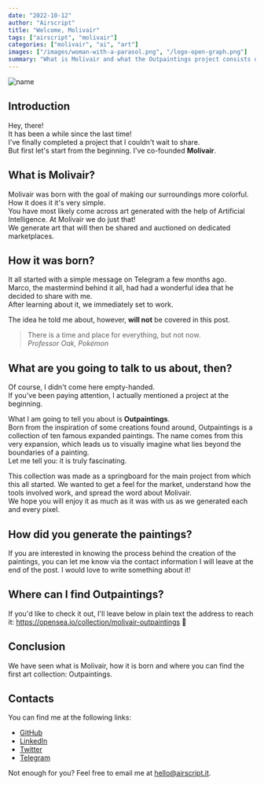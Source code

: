 ```yaml
---
date: "2022-10-12"
author: "Airscript"
title: "Welcome, Molivair"
tags: ["airscript", "molivair"]
categories: ["molivair", "ai", "art"]
images: ["/images/woman-with-a-parasol.png", "/logo-open-graph.png"]
summary: "What is Molivair and what the Outpaintings project consists of."
---
```


![name](/images/woman-with-a-parasol.png#center)

## Introduction
Hey, there!  
It has been a while since the last time!  
I've finally completed a project that I couldn't wait to share.  
But first let's start from the beginning. I've co-founded **Molivair**.  

## What is Molivair?
Molivair was born with the goal of making our surroundings more colorful.  
How it does it it's very simple.  
You have most likely come across art generated with the help of Artificial Intelligence. At Molivair we do just that!  
We generate art that will then be shared and auctioned on dedicated marketplaces.  

## How it was born?
It all started with a simple message on Telegram a few months ago.  
Marco, the mastermind behind it all, had had a wonderful idea that he decided to share with me.  
After learning about it, we immediately set to work.  

The idea he told me about, however, **will not** be covered in this post.  
> There is a time and place for everything, but not now.  
> *Professor Oak, Pokémon*

## What are you going to talk to us about, then?
Of course, I didn't come here empty-handed.  
If you've been paying attention, I actually mentioned a project at the beginning.  

What I am going to tell you about is **Outpaintings**.  
Born from the inspiration of some creations found around, Outpaintings is a collection of ten famous expanded paintings. The name comes from this very expansion, which leads us to visually imagine what lies beyond the boundaries of a painting.  
Let me tell you: it is truly fascinating.

This collection was made as a springboard for the main project from which this all started. We wanted to get a feel for the market, understand how the tools involved work, and spread the word about Molivair.  
We hope you will enjoy it as much as it was with us as we generated each and every pixel.  

## How did you generate the paintings?
If you are interested in knowing the process behind the creation of the paintings, you can let me know via the contact information I will leave at the end of the post. I would love to write something about it!

## Where can I find Outpaintings?
If you'd like to check it out, I'll leave below in plain text the address to reach it:
https://opensea.io/collection/molivair-outpaintings 🔗

## Conclusion
We have seen what is Molivair, how it is born and where you can find the first art collection: Outpaintings.  

## Contacts
You can find me at the following links:
- [GitHub](https://github.com/Airscripts)
- [LinkedIn](https://www.linkedin.com/in/airscript/)
- [Twitter](https://twitter.com/airscript)
- [Telegram](https://t.me/airscript)

Not enough for you? Feel free to email me at hello@airscript.it.
